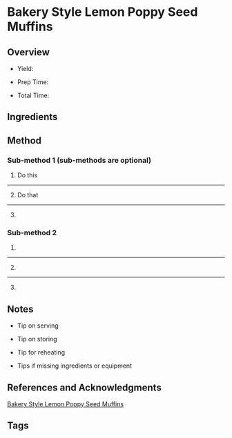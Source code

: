 # Bakery Style Lemon Poppy Seed Muffins

## Overview

- Yield:

- Prep Time:

- Total Time:

## Ingredients



## Method

### Sub-method 1 (sub-methods are optional)

1. Do this
---
2. Do that
---
3.

### Sub-method 2

1.
---
2.
---
3.

## Notes

- Tip on serving

- Tip on storing

- Tip for reheating

- Tips if missing ingredients or equipment

## References and Acknowledgments

[Bakery Style Lemon Poppy Seed Muffins](http://www.a-kitchen-addiction.com/bakery-style-lemon-poppy-seed-muffins/)

## Tags


